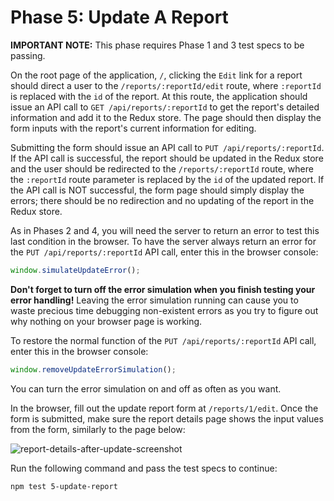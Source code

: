 # Phase 5: Update A Report

**IMPORTANT NOTE:** This phase requires Phase 1 and 3 test specs to be passing.

On the root page of the application, `/`, clicking the `Edit` link for a report
should direct a user to the `/reports/:reportId/edit` route, where `:reportId`
is replaced with the `id` of the report. At this route, the application should
issue an API call to `GET /api/reports/:reportId` to get the report's detailed
information and add it to the Redux store. The page should then display the form
inputs with the report's current information for editing.

Submitting the form should issue an API call to `PUT /api/reports/:reportId`. If
the API call is successful, the report should be updated in the Redux store and
the user should be redirected to the `/reports/:reportId` route, where the
`:reportId` route parameter is replaced by the `id` of the updated report. If
the API call is NOT successful, the form page should simply display the errors;
there should be no redirection and no updating of the report in the Redux store.

As in Phases 2 and 4, you will need the server to return an error to test this
last condition in the browser. To have the server always return an error for the
`PUT /api/reports/:reportId` API call, enter this in the browser console:

```js
window.simulateUpdateError();
```

**Don't forget to turn off the error simulation when you finish testing your
error handling!** Leaving the error simulation running can cause you to waste
precious time debugging non-existent errors as you try to figure out why nothing
on your browser page is working.

To restore the normal function of the `PUT /api/reports/:reportId` API call,
enter this in the browser console:

```js
window.removeUpdateErrorSimulation();
```

You can turn the error simulation on and off as often as you want.

In the browser, fill out the update report form at `/reports/1/edit`. Once the
form is submitted, make sure the report details page shows the input values from
the form, similarly to the page below:

![report-details-after-update-screenshot]

Run the following command and pass the test specs to continue:

```sh
npm test 5-update-report
```

[report-details-after-update-screenshot]: https://appacademy-open-assets.s3.us-west-1.amazonaws.com/Modular-Curriculum/content/week-15/report-details-after-update-screenshot.png
